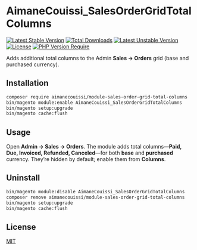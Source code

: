 # AimaneCouissi_SalesOrderGridTotalColumns

[![Latest Stable Version](http://poser.pugx.org/aimanecouissi/module-sales-order-grid-total-columns/v)](https://packagist.org/packages/aimanecouissi/module-sales-order-grid-total-columns) [![Total Downloads](http://poser.pugx.org/aimanecouissi/module-sales-order-grid-total-columns/downloads)](https://packagist.org/packages/aimanecouissi/module-sales-order-grid-total-columns) [![Latest Unstable Version](http://poser.pugx.org/aimanecouissi/module-sales-order-grid-total-columns/v/unstable)](https://packagist.org/packages/aimanecouissi/module-sales-order-grid-total-columns) [![License](http://poser.pugx.org/aimanecouissi/module-sales-order-grid-total-columns/license)](https://packagist.org/packages/aimanecouissi/module-sales-order-grid-total-columns) [![PHP Version Require](http://poser.pugx.org/aimanecouissi/module-sales-order-grid-total-columns/require/php)](https://packagist.org/packages/aimanecouissi/module-sales-order-grid-total-columns)

Adds additional total columns to the Admin **Sales → Orders** grid (base and purchased currency).

## Installation
```bash
composer require aimanecouissi/module-sales-order-grid-total-columns
bin/magento module:enable AimaneCouissi_SalesOrderGridTotalColumns
bin/magento setup:upgrade
bin/magento cache:flush
```

## Usage
Open **Admin → Sales → Orders**. The module adds total columns—**Paid, Due, Invoiced, Refunded, Canceled**—for both **base** and **purchased** currency. They’re hidden by default; enable them from **Columns**.

## Uninstall
```bash
bin/magento module:disable AimaneCouissi_SalesOrderGridTotalColumns
composer remove aimanecouissi/module-sales-order-grid-total-columns
bin/magento setup:upgrade
bin/magento cache:flush
```

## License
[MIT](LICENSE)
